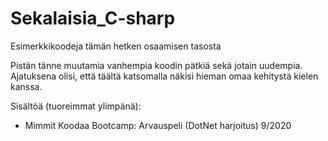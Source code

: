 # Sekalaisia_C-sharp
Esimerkkikoodeja tämän hetken osaamisen tasosta

Pistän tänne muutamia vanhempia koodin pätkiä sekä jotain uudempia. Ajatuksena olisi, että täältä katsomalla näkisi hieman omaa kehitystä kielen kanssa.

Sisältöä (tuoreimmat ylimpänä):
- Mimmit Koodaa Bootcamp: Arvauspeli (DotNet harjoitus)  9/2020
